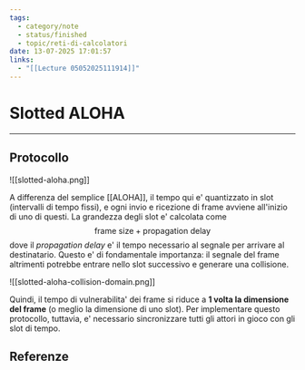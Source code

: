 ```yaml
---
tags:
  - category/note
  - status/finished
  - topic/reti-di-calcolatori
date: 13-07-2025 17:01:57
links:
  - "[[Lecture 05052025111914]]"
---
```

# Slotted ALOHA
---
## Protocollo
![[slotted-aloha.png]]

A differenza del semplice [[ALOHA]], il tempo qui e' quantizzato in slot (intervalli di tempo fissi), e ogni invio e ricezione di frame avviene all'inizio di uno di questi. La grandezza degli slot e' calcolata come
$$\text{frame size} + \text{propagation delay}$$
dove il _propagation delay_ e' il tempo necessario al segnale per arrivare al destinatario. Questo e' di fondamentale importanza: il segnale del frame altrimenti potrebbe entrare nello slot successivo e generare una collisione.

![[slotted-aloha-collision-domain.png]]

Quindi, il tempo di vulnerabilita' dei frame si riduce a **1 volta la dimensione del frame** (o meglio la dimensione di uno slot). Per implementare questo protocollo, tuttavia, e' necessario sincronizzare tutti gli attori in gioco con gli slot di tempo.

## Referenze